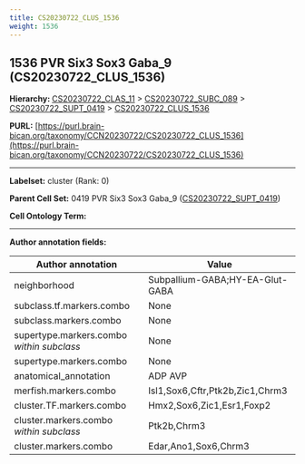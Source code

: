 ```yaml
---
title: CS20230722_CLUS_1536
weight: 1536
---
```

## 1536 PVR Six3 Sox3 Gaba_9 (CS20230722_CLUS_1536)
<b>Hierarchy: </b>
[CS20230722_CLAS_11](../CS20230722_CLAS_11) >
[CS20230722_SUBC_089](../CS20230722_SUBC_089) >
[CS20230722_SUPT_0419](../CS20230722_SUPT_0419) >
[CS20230722_CLUS_1536](../CS20230722_CLUS_1536)

**PURL:** [https://purl.brain-bican.org/taxonomy/CCN20230722/CS20230722_CLUS_1536](https://purl.brain-bican.org/taxonomy/CCN20230722/CS20230722_CLUS_1536)

---


**Labelset:** cluster (Rank: 0)

**Parent Cell Set:** 0419 PVR Six3 Sox3 Gaba_9 ([CS20230722_SUPT_0419](../CS20230722_SUPT_0419))



**Cell Ontology Term:** 

[MARKER GENES.]: #


---

[TRANSFERRED ANNOTATIONS.]: #


[AUTHOR ANNOTATION FIELDS.]: #


**Author annotation fields:**

| Author annotation | Value |
|-------------------|-------|
|neighborhood|Subpallium-GABA;HY-EA-Glut-GABA|
|subclass.tf.markers.combo|None|
|subclass.markers.combo|None|
|supertype.markers.combo _within subclass_|None|
|supertype.markers.combo|None|
|anatomical_annotation|ADP AVP|
|merfish.markers.combo|Isl1,Sox6,Cftr,Ptk2b,Zic1,Chrm3|
|cluster.TF.markers.combo|Hmx2,Sox6,Zic1,Esr1,Foxp2|
|cluster.markers.combo _within subclass_|Ptk2b,Chrm3|
|cluster.markers.combo|Edar,Ano1,Sox6,Chrm3|
